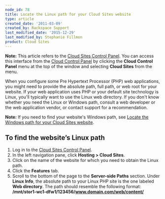 ```yaml
---
node_id: 78
title: Locate the Linux path for your Cloud Sites website
type: article
created_date: '2011-03-09'
created_by: Rackspace Support
last_modified_date: '2015-12-29'
last_modified_by: Stephanie Fillmon
product: Cloud Sites
---
```


**Note:** This article refers to the [Cloud Sites Control
Panel](https://manage.rackspacecloud.com/). You can access this
interface from the [Cloud Control Panel](https://mycloud.rackspace.com/)
by clicking the **Cloud Control Panel** menu at the top of the window
and selecting **Cloud Sites** from the menu.

When you configure some Pre Hypertext Processor (PHP) web applications,
you might need to provide the absolute path, full path, or web root for
your website. If your web application uses PHP or your default site
technology is Linux, you'll typically want to use the Linux web
directory. If you don't know whether you need the Linux or Windows path,
consult a web developer or the web application vendor, or contact
support for a recommendation.

**Note:** If you need to find your website's Windows path, see [Locate
the Windows path for your Cloud Sites
website](/how-to/locate-the-windows-path-for-your-cloud-sites-website).

To find the website&rsquo;s Linux path
--------------------------------

1.  Log in to the [Cloud Sites Control
    Panel](https://manage.rackspacecloud.com).
2.  In the left navigation pane, click **Hosting &gt; Cloud Sites**.
3.  Click on the name of the website for which you need to obtain the
    Linux path.
4.  Click the **Features** tab.
5.  Scroll to the bottom of the page to the **Server-side Paths**
    section.
    Under **Linux Info**, the absolute path to your Linux PHP site is
    the one labeled **Web directory**. The path should resemble the
    following format:
    **/mnt/stor1-wc1-dfw1/123456/www.domain.com/web/content/**


